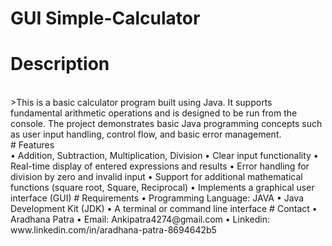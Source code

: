 # GUI Simple-Calculator
# Description
<br>
>This is a basic calculator program built using Java. It supports fundamental arithmetic operations and is designed to be run from the console. The project demonstrates basic Java programming concepts such as user input handling, control flow, and basic error management.
  <br>
# Features
<br>
  •	Addition, Subtraction, Multiplication, Division
  •	Clear input functionality
  •	Real-time display of entered expressions and results
  •	Error handling for division by zero and invalid input
  •	Support for additional mathematical functions (square root, Square, Reciprocal)
  •	Implements a graphical user interface (GUI)
# Requirements
  •	Programming Language: JAVA
  •	Java Development Kit (JDK) 
  •	A terminal or command line interface
# Contact
  •	Aradhana Patra
  •	Email: Ankipatra4274@gmail.com
  •	Linkedin: www.linkedin.com/in/aradhana-patra-8694642b5

